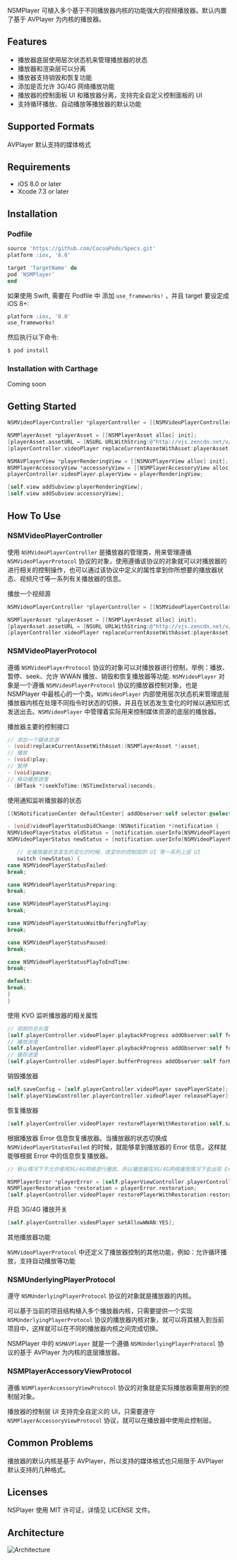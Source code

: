 NSMPlayer 可植入多个基于不同播放器内核的功能强大的视频播放器。默认内置了基于 AVPlayer 为内核的播放器。

## Features
- 播放器底层使用层次状态机来管理播放器的状态
- 播放器和渲染层可以分离
- 播放器支持销毁和恢复功能
- 添加是否允许 3G/4G 网络播放功能
- 播放器的控制面板 UI 和播放器分离，支持完全自定义控制面板的 UI
- 支持循环播放、自动播放等播放器的默认功能

## Supported Formats

AVPlayer 默认支持的媒体格式

## Requirements

- iOS 8.0 or later
- Xcode 7.3 or later

## Installation

### Podfile

```ruby
source 'https://github.com/CocoaPods/Specs.git'
platform :ios, '8.0'

target 'TargetName' do
pod 'NSMPlayer'
end
```
如果使用 Swift, 需要在 Podfile 中 添加 `use_frameworks!` ，并且 target 要设定成 iOS 8+:

```ruby
platform :ios, '8.0'
use_frameworks!
```

然后执行以下命令:

```bash
$ pod install
```

### Installation with Carthage

Coming soon

## Getting Started

```objective-c
NSMVideoPlayerController *playerController = [[NSMVideoPlayerController alloc] init];

NSMPlayerAsset *playerAsset = [[NSMPlayerAsset alloc] init];
[playerAsset.assetURL = [NSURL URLWithString:@"http://vjs.zencdn.net/v/oceans.mp4"]
[playerController.videoPlayer replaceCurrentAssetWithAsset:playerAsset];

NSMAVPlayerView *playerRenderingView = [[NSMAVPlayerView alloc] init];
NSMPlayerAccessoryView *accessoryView = [[NSMPlayerAccessoryView alloc] init];
playerController.videoPlayer.playerView = playerRenderingView;

[self.view addSubview:playerRenderingView];
[self.view addSubview:accessoryView];
```

## How To Use

### NSMVideoPlayerController

使用 `NSMVideoPlayerController` 是播放器的管理类，用来管理遵循 `NSMVideoPlayerProtocol` 协议的对象，使用遵循该协议的对象就可以对播放器的进行相关的控制操作，也可以通过该协议中定义的属性拿到你所想要的播放器状态、视频尺寸等一系列有关播放器的信息。

播放一个视频源

```objective-c
NSMVideoPlayerController *playerController = [[NSMVideoPlayerController alloc] init];

NSMPlayerAsset *playerAsset = [[NSMPlayerAsset alloc] init];
[playerAsset.assetURL = [NSURL URLWithString:@"http://vjs.zencdn.net/v/oceans.mp4"]
[playerController.videoPlayer replaceCurrentAssetWithAsset:playerAsset];
```

### NSMVideoPlayerProtocol

遵循 `NSMVideoPlayerProtocol` 协议的对象可以对播放器进行控制，举例：播放、暂停、seek、允许 WWAN 播放、销毁和恢复播放器等功能.
`NSMVideoPlayer` 对象是一个遵循 `NSMVideoPlayerProtocol` 协议的播放器控制对象，也是 NSMPlayer 中最核心的一个类。`NSMVideoPlayer` 内部使用层次状态机来管理底层播放器内核在处理不同指令时状态的切换，并且在状态发生变化的时候以通知形式发送出去。`NSMVideoPlayer` 中管理着实际用来控制媒体资源的底层的播放器。

播放器主要的控制接口

```objective-c
// 添加一个媒体资源
- (void)replaceCurrentAssetWithAsset:(NSMPlayerAsset *)asset;
// 播放
- (void)play;
// 暂停
- (void)pause;
// 移动播放进度
- (BFTask *)seekToTime:(NSTimeInterval)seconds;
```

使用通知监听播放器的状态

```objective-c
[[NSNotificationCenter defaultCenter] addObserver:self selector:@selector(videoPlayerStatusDidChange:) name:NSMVideoPlayerStatusDidChange object:nil];

- (void)videoPlayerStatusDidChange:(NSNotification *)notification {
NSMVideoPlayerStatus oldStatus = [notification.userInfo[NSMVideoPlayerOldStatusKey] intValue];
NSMVideoPlayerStatus newStatus = [notification.userInfo[NSMVideoPlayerNewStatusKey] intValue];

   // 在播放器状态发生的变化的时候，改变你的控制层的 UI 等一系列上层 UI 
   switch (newStatus) {
case NSMVideoPlayerStatusFailed:
break;

case NSMVideoPlayerStatusPreparing:
break;

case NSMVideoPlayerStatusPlaying:            
break;

case NSMVideoPlayerStatusWaitBufferingToPlay:
break;

case NSMVideoPlayerStatusPaused:
break;

case NSMVideoPlayerStatusPlayToEndTime:
break;

default:
break;
}
}
```

使用 KVO 监听播放器的相关属性

```objective-c
// 视频的总长度
[self.playerController.videoPlayer.playbackProgress addObserver:self forKeyPath:NSStringFromSelector(@selector(totalUnitCount)) options:0 context:nil];
// 播放进度
[self.playerController.videoPlayer.playbackProgress addObserver:self forKeyPath:NSStringFromSelector(@selector(completedUnitCount)) options:0 context:nil];
// 缓存进度
[self.playerController.videoPlayer.bufferProgress addObserver:self forKeyPath:NSStringFromSelector(@selector(completedUnitCount)) options:0 context:nil];
```

销毁播放器

```objective-c
self.saveConfig = [self.playerController.videoPlayer savePlayerState];
[self.playerViewController.playerController.videoPlayer releasePlayer];
```

恢复播放器

```objective-c
[self.playerController.videoPlayer restorePlayerWithRestoration:self.saveConfig];
```

根据播放器 Error 信息恢复播放器。当播放器的状态切换成 `NSMVideoPlayerStatusFailed` 的时候，就能够拿到播放器的 Error 信息，这样就能够根据 Error 中的信息恢复播放器。

```objective-c
// 默认情况下不允许使用3G/4G网络进行播放，所以播放器在3G/4G网络播放情况下会出现 Error，恢复播放器的时候可以根据 Error 信息中的 `NSMPlayerRestoration` object 恢复之前的播放状态，如播放进度，播放音量和播放源

NSMPlayerError *playerError = [self.playerViewController.playerController.videoPlayer playerError];
NSMPlayerRestoration *restoration = playerError.restoration;
[self.playerController.videoPlayer restorePlayerWithRestoration:restoration];
```

开启 3G/4G 播放开关

```objective-c
[self.playerController.videoPlayer setAllowWWAN:YES];
```

其他播放器功能

`NSMVideoPlayerProtocol` 中还定义了播放器控制的其他功能，例如：允许循环播放，支持自动播放等功能

### NSMUnderlyingPlayerProtocol

遵守 `NSMUnderlyingPlayerProtocol` 协议的对象就是播放器的内核。

可以基于当前的项目结构植入多个播放器内核，只需要提供一个实现 `NSMUnderlyingPlayerProtocol` 协议的播放器内核对象，就可以将其植入到当前项目中，这样就可以在不同的播放器内核之间完成切换。

NSMPlayer 中的 `NSMAVPlayer` 就是一个遵循 `NSMUnderlyingPlayerProtocol` 协议的基于 AVPlayer 为内核的底层播放器。

### NSMPlayerAccessoryViewProtocol
遵循 `NSMPlayerAccessoryViewProtocol` 协议的对象就是实际播放器需要用到的控制层对象。

播放器的控制层 UI 支持完全自定义的 UI，只需要遵守 `NSMPlayerAccessoryViewProtocol` 协议，就可以在播放器中使用此控制层。

## Common Problems

播放器的默认内核是基于 AVPlayer，所以支持的媒体格式也只局限于 AVPlayer 默认支持的几种格式。

## Licenses

NSPlayer 使用 MIT 许可证，详情见 LICENSE 文件。

## Architecture

![Architecture](https://raw.githubusercontent.com/xinpianchang/NSMPlayer-ObjC/master/NSMVideoPlayer.png)